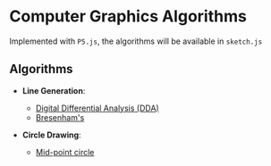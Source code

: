 # Computer Graphics Algorithms

Implemented with `P5.js`, the algorithms will be available in `sketch.js`

## Algorithms

- **Line Generation**:
  - [Digital Differential Analysis (DDA)](./DDA/)
  - [Bresenham's](./Bresenhams/)

- **Circle Drawing**:
  - [Mid-point circle](./midpoint_circle/)